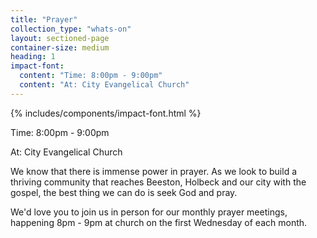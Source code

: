 ```yaml
---
title: "Prayer"
collection_type: "whats-on"
layout: sectioned-page
container-size: medium
heading: 1
impact-font:
  content: "Time: 8:00pm - 9:00pm"
  content: "At: City Evangelical Church"
---
```


{% includes/components/impact-font.html %}

<div class="text-center">
  <p class="font-impact no-margin-bottom">Time: 8:00pm - 9:00pm</p>
  <p class="font-impact">At: City Evangelical Church</p>
</div>

We know that there is immense power in prayer. As we look to build a thriving community that reaches Beeston, Holbeck and our city with the gospel, the best thing we can do is seek God and pray.

We'd love you to join us in person for our monthly prayer meetings, happening 8pm - 9pm at church on the first Wednesday of each month.
